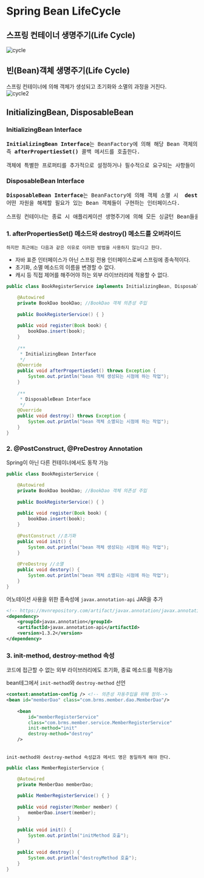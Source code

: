 # Spring Bean LifeCycle

## 스프링 컨테이너 생명주기(Life Cycle)
![cycle](https://github.com/RyuKyeongWoo/TIL/blob/main/Spring/img/SpringLifeCycle.PNG)
## 빈(Bean)객체 생명주기(Life Cycle)
스프링 컨테이너에 의해 객체가 생성되고 초기화와 소멸의 과정을 거친다.<br/>
![cycle2](https://github.com/RyuKyeongWoo/TIL/blob/main/Spring/img/SpringLifeCycle2.PNG)

## InitializingBean, DisposableBean 
### InitializingBean Interface
<pre>
<b>InitializingBean Interface</b>는 BeanFactory에 의해 해당 Bean 객체의 프로퍼티가 모두 설정된 후 단 한 번만 반응(react) 
즉 <b>afterPropertiesSet()</b> 콜백 메서드를 호출한다.

객체에 특별한 프로퍼티를 추가적으로 설정하거나 필수적으로 요구되는 사항들이 모두 충족되었는지 검사하는 등 목적으로 사용된다.
</pre>
### DisposableBean Interface
<pre>
<b>DisposableBean Interface</b>는 BeanFactory에 의해 객체 소멸 시  <b>destroy()</b> 콜백 메서드를 호출한다. 
어떤 자원을 해제할 필요가 있는 Bean 객체들이 구현하는 인터페이스다.

스프링 컨테이너는 종료 시 애플리케이션 생명주기에 의해 모든 싱글턴 Bean들을 폐기(dispose)할 때 사용한다.
</pre>
### 1. afterPropertiesSet() 메소드와 destroy() 메소드를 오버라이드
`하지만 최근에는 다음과 같은 이유로 이러한 방법을 사용하지 않는다고 한다.`
* 자바 표준 인터페이스가 아닌 스프링 전용 인터페이스로써 스프링에 종속적이다.
* 초기화, 소멸 메소드의 이름을 변경할 수 없다.
* 캐시 등 직접 제어를 해주어야 하는 외부 라이브러리에 적용할 수 없다.

```java
public class BookRegisterService implements InitializingBean, DisposableBean{

	@Autowired
	private BookDao bookDao; //BookDao 객체 의존성 주입
	
	public BookRegisterService() { }
	
	public void register(Book book) {
		bookDao.insert(book);
	}
	
	/**
	 * InitializingBean Interface
	 */
	@Override
	public void afterPropertiesSet() throws Exception {
		System.out.println("bean 객체 생성되는 시점에 하는 작업");
	}
	
	/**
	 * DisposableBean Interface
	 */
	@Override
	public void destroy() throws Exception {
		System.out.println("bean 객체 소멸되는 시점에 하는 작업");	
	}
}
```
### 2. @PostConstruct, @PreDestroy Annotation 
Spring이 아닌 다른 컨테이너에서도 동작 가능

```java
public class BookRegisterService {

	@Autowired
	private BookDao bookDao; //BookDao 객체 의존성 주입
	
	public BookRegisterService() { }
	
	public void register(Book book) {
		bookDao.insert(book);
	}
	
	@PostConstruct //초기화
	public void init() {
		System.out.println("bean 객체 생성되는 시점에 하는 작업");
	}
	
	@PreDestroy //소멸
	public void destory() {
		System.out.println("bean 객체 소멸되는 시점에 하는 작업");
	}
}
```
어노테이션 사용을 위한 종속성에 `javax.annotation-api` JAR을 추가
```xml
<!-- https://mvnrepository.com/artifact/javax.annotation/javax.annotation-api -->
<dependency>
    <groupId>javax.annotation</groupId>
    <artifactId>javax.annotation-api</artifactId>
    <version>1.3.2</version>
</dependency>
```

### 3. init-method, destroy-method 속성
코드에 접근할 수 없는 외부 라이브러리에도 초기화, 종료 메소드를 적용가능

bean테그에서 `init-method`와 `destroy-method` 선언
```xml
<context:annotation-config /> <!-- 의존성 자동주입을 위해 정의-->
<bean id="memberDao" class="com.brms.member.dao.MemberDao"/>
	
	<bean 
		id="memberRegisterService" 
		class="com.brms.member.service.MemberRegisterService"
		init-method="init" 
		destroy-method="destroy"
	/>
    
```
`init-method와 destroy-method 속성값과 메서드 명은 동일하게 해야 한다.`
```java
public class MemberRegisterService {

	@Autowired
	private MemberDao memberDao;
	
	public MemberRegisterService() { }
	
	public void register(Member member) {
		memberDao.insert(member);
	}
	
	public void init() {
		System.out.println("initMethod 호출");
	}
	
	public void destroy() {
		System.out.println("destroyMethod 호출");
	}
}
```
